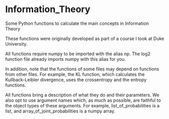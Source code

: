# Information_Theory
Some Python functions to calculate the main concepts in Information Theory

These functions were originally developed as part of a course I took at Duke University.

All functions require numpy to be imported with the alias np.
The log2 function file already imports numpy with this alias for you.

In addition, note that the functions of some files may depend on functions from other files.
For example, the KL function, which calculates the Kullback-Leibler divergence, uses the crossentropy and the entropy functions.

All functions bring a description of what they do and their parameters.
We also opt to use argument names which, as much as possible, are faithful to the object types of these arguments.
For example, list_of_probabilities is a list, and array_of_joint_probabilities is a numpy array.
